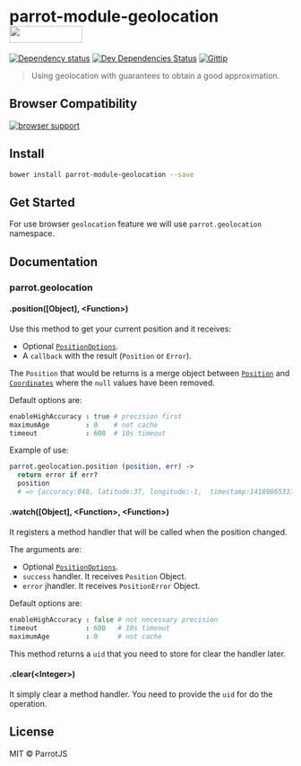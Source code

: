 # parrot-module-geolocation <a href="http://bower.io/search/?q=parrot-module-geolocation"><img src="http://benschwarz.github.io/bower-badges/badge@2x.png" width="130" height="30"></a>

[![Dependency status](http://img.shields.io/david/parrotjs/parrot-module-geolocation.svg?style=flat)](https://david-dm.org/parrotjs/parrotjs)
[![Dev Dependencies Status](http://img.shields.io/david/dev/parrotjs/parrot-module-geolocation.svg?style=flat)](https://david-dm.org/parrotjs/parrotjs#info=devDependencies)
[![Gittip](http://img.shields.io/gittip/Kikobeats.svg?style=flat)](https://www.gittip.com/Kikobeats/)

> Using geolocation with guarantees to obtain a good approximation.

## Browser Compatibility

[![browser support](https://ci.testling.com/parrotjs/parrot-module-geolocation.png)](https://ci.testling.com/parrotjs/parrot-module-geolocation)

## Install

```bash
bower install parrot-module-geolocation --save
```

## Get Started

For use browser `geolocation` feature we will use `parrot.geolocation` namespace.



## Documentation

### parrot.geolocation

#### .position([Object], &lt;Function&gt;)

Use this method to get your current position and it receives:

* Optional [`PositionOptions`](https://developer.mozilla.org/en-US/docs/Web/API/PositionOptions).
* A `callback` with the result (`Position` or `Error`).

The `Position` that would be returns is a merge object between [`Position`](https://developer.mozilla.org/en-US/docs/Web/API/Position) and [`Coordinates`](https://developer.mozilla.org/en-US/docs/Web/API/Coordinates) where the `null` values have been removed.

Default options are:

```coffee
enableHighAccuracy : true # precision first
maximumAge         : 0    # not cache
timeout            : 600  # 10s timeout
```

Example of use:

```coffee
parrot.geolocation.position (position, err) ->
  return error if err?
  position
  # => {accuracy:848, latitude:37, longitude:-1,  timestamp:1418986533158}
```

#### .watch([Object], &lt;Function&gt;, &lt;Function&gt;)

It registers a method handler that will be called when the position changed.

The arguments are:

* Optional [`PositionOptions`](https://developer.mozilla.org/en-US/docs/Web/API/PositionOptions).
* `success` handler. It receives `Position` Object.
* `error` jhandler. It receives `PositionError` Object.

Default options are:

```coffee
enableHighAccuracy : false # not necessary precision
timeout            : 600   # 10s timeout
maximumAge         : 0     # not cache
```

This method returns a `uid` that you need to store for clear the handler later.

#### .clear(&lt;Integer&gt;)

It  simply clear a method handler. You need to provide the `uid` for do the operation.

## License

MIT © ParrotJS

